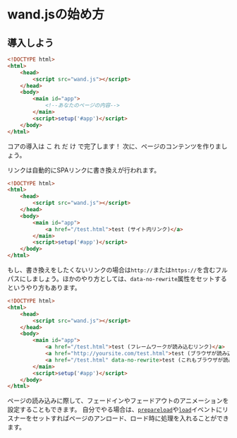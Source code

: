# wand.jsの始め方

## 導入しよう

```html
<!DOCTYPE html>
<html>
    <head>
        <script src="wand.js"></script>
    </head>
    <body>
        <main id="app">
            <!--あなたのページの内容-->
        </main>
        <script>setup('#app')</script>
    </body>
</html>
```
コアの導入は こ れ だ け で完了します！ 次に、ページのコンテンツを作りましょう。

リンクは自動的にSPAリンクに書き換えが行われます。

```html
<!DOCTYPE html>
<html>
    <head>
        <script src="wand.js"></script>
    </head>
    <body>
        <main id="app">
            <a href="/test.html">test (サイト内リンク)</a>
        </main>
        <script>setup('#app')</script>
    </body>
</html>
```
もし、書き換えをしたくないリンクの場合は`http://`または`https://`を含むフルパスにしましょう。ほかのやり方としては、`data-no-rewrite`属性をセットするというやり方もあります。

```html
<!DOCTYPE html>
<html>
    <head>
        <script src="wand.js"></script>
    </head>
    <body>
        <main id="app">
            <a href="/test.html">test (フレームワークが読み込むリンク)</a>
            <a href="http://yoursite.com/test.html">test (ブラウザが読み込むリンク)</a>
            <a href="/test.html" data-no-rewrite>test (これもブラウザが読み込むリンク)</a>
        </main>
        <script>setup('#app')</script>
    </body>
</html>
```

ページの読み込みに際して、フェードインやフェードアウトのアニメーションを設定することもできます。
自分でやる場合は、[`prepareload`](events.md#prepareload)や[`load`](events.md#load)イベントにリスナーをセットすればページのアンロード、ロード時に処理を入れることができます。

